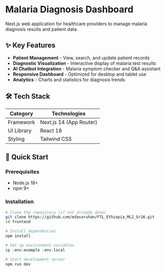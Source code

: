 # Malaria Diagnosis Dashboard

Next.js web application for healthcare providers to manage malaria diagnosis results and patient data.

## ✨ Key Features
- **Patient Management** - View, search, and update patient records
- **Diagnostic Visualization** - Interactive display of malaria test results
- **AI Chatbot Integration** - Malaria symptom checker and Q&A assistant
- **Responsive Dashboard** - Optimized for desktop and tablet use
- **Analytics** - Charts and statistics for diagnosis trends

## 🛠 Tech Stack
| Category       | Technologies                 |
|----------------|------------------------------|
| Framework      | Next.js 14 (App Router)      |
| UI Library     | React 18                     |
| Styling        | Tailwind CSS                 |


## 🚀 Quick Start

### Prerequisites
- Node.js 18+
- npm 9+ 

### Installation
```bash
# Clone the repository (if not already done)
git clone https://github.com/edasaruhan/FTL_Ethiopia_ML2_Gr16.git
cd frontend

# Install dependencies
npm install

# Set up environment variables
cp .env.example .env.local

# Start development server
npm run dev